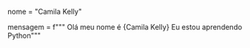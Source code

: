 nome = "Camila Kelly"

mensagem = f"""
Olá meu nome é {Camila Kelly}
Eu estou aprendendo Python"""

